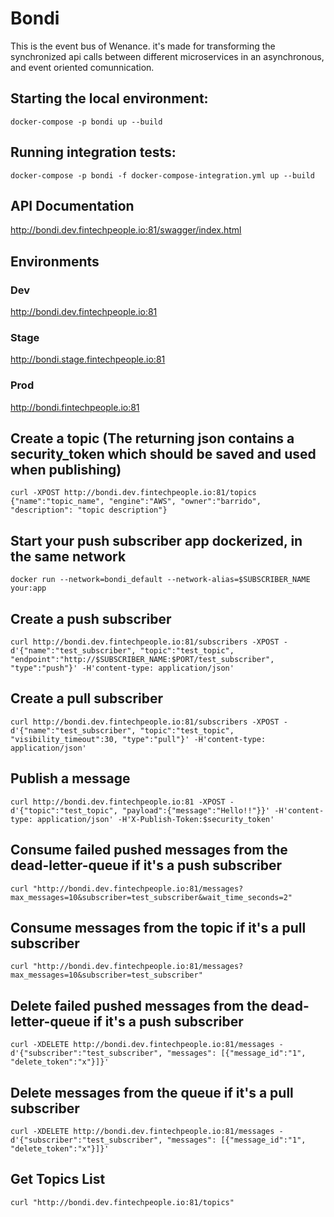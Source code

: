 # Bondi

This is the event bus of Wenance. it's made for transforming the synchronized api calls between different microservices in an asynchronous, and event oriented comunnication.

## Starting the local environment:
```
docker-compose -p bondi up --build
```

## Running integration tests:
```
docker-compose -p bondi -f docker-compose-integration.yml up --build
```

## API Documentation
http://bondi.dev.fintechpeople.io:81/swagger/index.html

## Environments

### Dev
http://bondi.dev.fintechpeople.io:81
### Stage
http://bondi.stage.fintechpeople.io:81
### Prod
http://bondi.fintechpeople.io:81

## Create a topic (The returning json contains a security_token which should be saved and used when publishing)
```
curl -XPOST http://bondi.dev.fintechpeople.io:81/topics {"name":"topic_name", "engine":"AWS", "owner":"barrido", "description": "topic description"}
```

## Start your push subscriber app dockerized, in the same network
```
docker run --network=bondi_default --network-alias=$SUBSCRIBER_NAME your:app  
```
## Create a push subscriber
```
curl http://bondi.dev.fintechpeople.io:81/subscribers -XPOST -d'{"name":"test_subscriber", "topic":"test_topic", "endpoint":"http://$SUBSCRIBER_NAME:$PORT/test_subscriber", "type":"push"}' -H'content-type: application/json'
```

## Create a pull subscriber
```
curl http://bondi.dev.fintechpeople.io:81/subscribers -XPOST -d'{"name":"test_subscriber", "topic":"test_topic", "visibility_timeout":30, "type":"pull"}' -H'content-type: application/json'
```

## Publish a message
```
curl http://bondi.dev.fintechpeople.io:81 -XPOST -d'{"topic":"test_topic", "payload":{"message":"Hello!!"}}' -H'content-type: application/json' -H'X-Publish-Token:$security_token'
```
## Consume failed pushed messages from the dead-letter-queue if it's a push subscriber
```
curl "http://bondi.dev.fintechpeople.io:81/messages?max_messages=10&subscriber=test_subscriber&wait_time_seconds=2"
```
## Consume messages from the topic if it's a pull subscriber
```
curl "http://bondi.dev.fintechpeople.io:81/messages?max_messages=10&subscriber=test_subscriber"
```

## Delete failed pushed messages from the dead-letter-queue if it's a push subscriber
```
curl -XDELETE http://bondi.dev.fintechpeople.io:81/messages -d'{"subscriber":"test_subscriber", "messages": [{"message_id":"1", "delete_token":"x"}]}'
```

## Delete messages from the queue if it's a pull subscriber
```
curl -XDELETE http://bondi.dev.fintechpeople.io:81/messages -d'{"subscriber":"test_subscriber", "messages": [{"message_id":"1", "delete_token":"x"}]}'
```

## Get Topics List
```
curl "http://bondi.dev.fintechpeople.io:81/topics"
```

